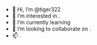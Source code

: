 - 👋 Hi, I’m @tiger322 
- 👀 I’m interested in .
- 🌱 I’m currently learning 
- 💞️ I’m looking to collaborate on .
- 📫 .
<!---
tiger322/tiger322 is a ✨ special ✨ repository because its `README.md` (this file) appears on your GitHub profile.
You can click the Preview link to take a look at your changes.
--->
